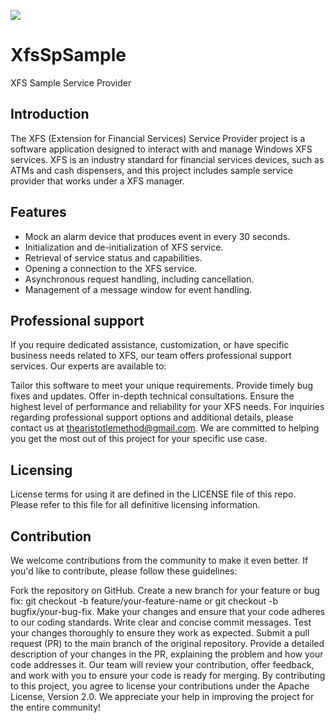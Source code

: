 <a href="https://www.buymeacoffee.com/ufukvarol4"><img src="https://img.buymeacoffee.com/button-api/?text=Buy me a coffee&emoji=&slug=ufukvarol4&button_colour=40DCA5&font_colour=ffffff&font_family=Cookie&outline_colour=000000&coffee_colour=FFDD00" /></a>

# XfsSpSample
XFS Sample Service Provider

## Introduction
The XFS (Extension for Financial Services) Service Provider project is a software application designed to interact with and manage Windows XFS services. XFS is an industry standard for financial services devices, such as ATMs and cash dispensers, and this project includes sample service provider that works under a XFS manager.

## Features
- Mock an alarm device that produces event in every 30 seconds.
- Initialization and de-initialization of XFS service.
- Retrieval of service status and capabilities.
- Opening a connection to the XFS service.
- Asynchronous request handling, including cancellation.
- Management of a message window for event handling.

## Professional support

If you require dedicated assistance, customization, or have specific business needs related to XFS, our team offers professional support services. Our experts are available to:

Tailor this software to meet your unique requirements.
Provide timely bug fixes and updates.
Offer in-depth technical consultations.
Ensure the highest level of performance and reliability for your XFS needs.
For inquiries regarding professional support options and additional details, please contact us at thearistotlemethod@gmail.com. We are committed to helping you get the most out of this project for your specific use case.

## Licensing

License terms for using it are defined in the LICENSE file of this repo. Please refer to this file for all definitive licensing information. 

## Contribution

We welcome contributions from the community to make it even better. If you'd like to contribute, please follow these guidelines:

Fork the repository on GitHub.
Create a new branch for your feature or bug fix: git checkout -b feature/your-feature-name or git checkout -b bugfix/your-bug-fix.
Make your changes and ensure that your code adheres to our coding standards.
Write clear and concise commit messages.
Test your changes thoroughly to ensure they work as expected.
Submit a pull request (PR) to the main branch of the original repository.
Provide a detailed description of your changes in the PR, explaining the problem and how your code addresses it.
Our team will review your contribution, offer feedback, and work with you to ensure your code is ready for merging.
By contributing to this project, you agree to license your contributions under the Apache License, Version 2.0. We appreciate your help in improving the project for the entire community!
